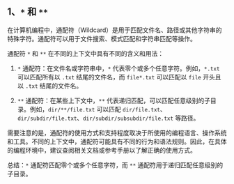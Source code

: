 ## 1、`*` 和 `**`

在计算机编程中，通配符（Wildcard）是用于匹配文件名、路径或其他字符串的特殊字符。通配符可以用于文件搜索、模式匹配和字符串匹配等操作。

通配符 `*` 和 `**` 在不同的上下文中具有不同的含义和用法：

1. `*` 通配符：在文件名或字符串中，`*` 代表零个或多个任意字符。例如，`*.txt` 可以匹配所有以 `.txt` 结尾的文件名，而 `file*.txt` 可以匹配以 `file` 开头且以 `.txt` 结尾的文件名。

2. `**` 通配符：在某些上下文中，`**` 代表递归匹配，可以匹配任意级别的子目录。例如，`dir/**/file.txt` 可以匹配 `dir/file.txt`、`dir/subdir/file.txt`、`dir/subdir/subsubdir/file.txt` 等路径。

需要注意的是，通配符的使用方式和支持程度取决于所使用的编程语言、操作系统和工具。不同的上下文中，通配符可能具有不同的行为和语法规则。因此，在具体的编程环境中，建议查阅相关文档或参考手册以了解正确的使用方式。

总结：`*` 通配符匹配零个或多个任意字符，而 `**` 通配符用于递归匹配任意级别的子目录。